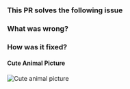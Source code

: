 ### This PR solves the following issue

<place a link to the corresponding github issue here or delete this section if there is no github issue>

### What was wrong?



### How was it fixed?



#### Cute Animal Picture

![Cute animal picture]()

